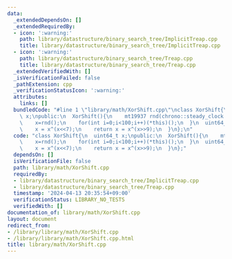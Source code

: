 ```yaml
---
data:
  _extendedDependsOn: []
  _extendedRequiredBy:
  - icon: ':warning:'
    path: library/datastructure/binary_search_tree/ImplicitTreap.cpp
    title: library/datastructure/binary_search_tree/ImplicitTreap.cpp
  - icon: ':warning:'
    path: library/datastructure/binary_search_tree/Treap.cpp
    title: library/datastructure/binary_search_tree/Treap.cpp
  _extendedVerifiedWith: []
  _isVerificationFailed: false
  _pathExtension: cpp
  _verificationStatusIcon: ':warning:'
  attributes:
    links: []
  bundledCode: "#line 1 \"library/math/XorShift.cpp\"\nclass XorShift{\n  uint64_t\
    \ x;\npublic:\n  XorShift(){\n    mt19937 rnd(chrono::steady_clock::now().time_since_epoch().count());\n\
    \    x=rnd();\n    for(int i=0;i<100;i++)(*this)();\n  }\n  uint64_t operator()(){\n\
    \    x = x^(x<<7);\n    return x = x^(x>>9);\n  }\n};\n"
  code: "class XorShift{\n  uint64_t x;\npublic:\n  XorShift(){\n    mt19937 rnd(chrono::steady_clock::now().time_since_epoch().count());\n\
    \    x=rnd();\n    for(int i=0;i<100;i++)(*this)();\n  }\n  uint64_t operator()(){\n\
    \    x = x^(x<<7);\n    return x = x^(x>>9);\n  }\n};"
  dependsOn: []
  isVerificationFile: false
  path: library/math/XorShift.cpp
  requiredBy:
  - library/datastructure/binary_search_tree/ImplicitTreap.cpp
  - library/datastructure/binary_search_tree/Treap.cpp
  timestamp: '2024-04-13 20:35:54+09:00'
  verificationStatus: LIBRARY_NO_TESTS
  verifiedWith: []
documentation_of: library/math/XorShift.cpp
layout: document
redirect_from:
- /library/library/math/XorShift.cpp
- /library/library/math/XorShift.cpp.html
title: library/math/XorShift.cpp
---
```

